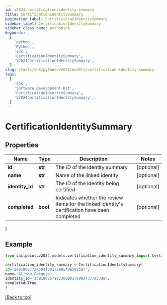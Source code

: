```yaml
---
id: v2024-certification-identity-summary
title: CertificationIdentitySummary
pagination_label: CertificationIdentitySummary
sidebar_label: CertificationIdentitySummary
sidebar_class_name: pythonsdk
keywords:
  [
    'python',
    'Python',
    'sdk',
    'CertificationIdentitySummary',
    'V2024CertificationIdentitySummary',
  ]
slug: /tools/sdk/python/v2024/models/certification-identity-summary
tags:
  [
    'SDK',
    'Software Development Kit',
    'CertificationIdentitySummary',
    'V2024CertificationIdentitySummary',
  ]
---
```


# CertificationIdentitySummary

## Properties

| Name | Type | Description | Notes |
| --- | --- | --- | --- |
| **id** | **str** | The ID of the identity summary | [optional] |
| **name** | **str** | Name of the linked identity | [optional] |
| **identity_id** | **str** | The ID of the identity being certified | [optional] |
| **completed** | **bool** | Indicates whether the review items for the linked identity's certification have been completed | [optional] |

}

## Example

```python
from sailpoint.v2024.models.certification_identity_summary import CertificationIdentitySummary

certification_identity_summary = CertificationIdentitySummary(
id='2c91808772a504f50172a9540e501ba7',
name='Alison Ferguso',
identity_id='2c9180857182306001719937377a33de',
completed=True
)

```

[[Back to top]](#)
